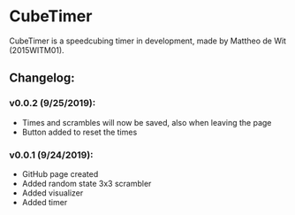 # CubeTimer

CubeTimer is a speedcubing timer in development, made by Mattheo de Wit (2015WITM01).

## Changelog:

### v0.0.2 (9/25/2019):
* Times and scrambles will now be saved, also when leaving the page
* Button added to reset the times

### v0.0.1 (9/24/2019):
* GitHub page created
* Added random state 3x3 scrambler
* Added visualizer
* Added timer
